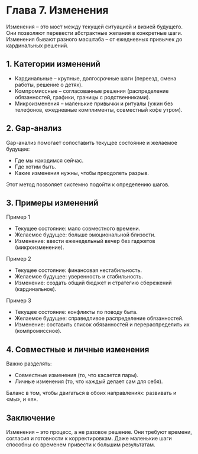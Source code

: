 # Глава 7. Изменения

Изменения – это мост между текущей ситуацией и визией будущего. Они позволяют перевести абстрактные желания в конкретные шаги. Изменения бывают разного масштаба – от ежедневных привычек до кардинальных решений.

## 1. Категории изменений

- Кардинальные – крупные, долгосрочные шаги (переезд, смена работы, решение о детях).
- Компромиссные – согласованные решения (распределение обязанностей, графики, границы с родственниками).
- Микроизменения – маленькие привычки и ритуалы (ужин без телефонов, ежедневные комплименты, совместный кофе утром).

## 2. Gap-анализ

Gap-анализ помогает сопоставить текущее состояние и желаемое будущее:

- Где мы находимся сейчас.
- Где хотим быть.
- Какие изменения нужны, чтобы преодолеть разрыв.

Этот метод позволяет системно подойти к определению шагов.

## 3. Примеры изменений

Пример 1

- Текущее состояние: мало совместного времени.
- Желаемое будущее: больше эмоциональной близости.
- Изменение: ввести еженедельный вечер без гаджетов (микроизменение).

Пример 2

- Текущее состояние: финансовая нестабильность.
- Желаемое будущее: уверенность и стабильность.
- Изменение: создать общий бюджет и стратегию сбережений (кардинальное).

Пример 3

- Текущее состояние: конфликты по поводу быта.
- Желаемое будущее: справедливое распределение обязанностей.
- Изменение: составить список обязанностей и перераспределить их (компромиссное).

## 4. Совместные и личные изменения

Важно разделять:

- Совместные изменения (то, что касается пары).
- Личные изменения (то, что каждый делает сам для себя).

Баланс в том, чтобы двигаться в обоих направлениях: развивать и «мы», и «я».

## Заключение

Изменения – это процесс, а не разовое решение. Они требуют времени, согласия и готовности к корректировкам. Даже маленькие шаги способны со временем привести к большим результатам.

<div style="page-break-after: always;"></div>